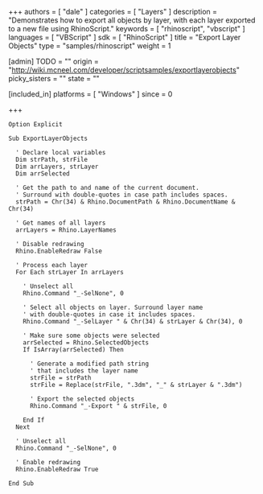 +++
authors = [ "dale" ]
categories = [ "Layers" ]
description = "Demonstrates how to export all objects by layer, with each layer exported to a new file using RhinoScript."
keywords = [ "rhinoscript", "vbscript" ]
languages = [ "VBScript" ]
sdk = [ "RhinoScript" ]
title = "Export Layer Objects"
type = "samples/rhinoscript"
weight = 1

[admin]
TODO = ""
origin = "http://wiki.mcneel.com/developer/scriptsamples/exportlayerobjects"
picky_sisters = ""
state = ""

[included_in]
platforms = [ "Windows" ]
since = 0

+++

```vbnet
Option Explicit

Sub ExportLayerObjects

  ' Declare local variables
  Dim strPath, strFile
  Dim arrLayers, strLayer
  Dim arrSelected

  ' Get the path to and name of the current document.
  ' Surround with double-quotes in case path includes spaces.
  strPath = Chr(34) & Rhino.DocumentPath & Rhino.DocumentName & Chr(34)

  ' Get names of all layers
  arrLayers = Rhino.LayerNames

  ' Disable redrawing
  Rhino.EnableRedraw False

  ' Process each layer
  For Each strLayer In arrLayers

    ' Unselect all   
    Rhino.Command "_-SelNone", 0

    ' Select all objects on layer. Surround layer name
    ' with double-quotes in case it includes spaces.
    Rhino.Command "_-SelLayer " & Chr(34) & strLayer & Chr(34), 0

    ' Make sure some objects were selected
    arrSelected = Rhino.SelectedObjects
    If IsArray(arrSelected) Then

      ' Generate a modified path string
      ' that includes the layer name
      strFile = strPath
      strFile = Replace(strFile, ".3dm", "_" & strLayer & ".3dm")

      ' Export the selected objects
      Rhino.Command "_-Export " & strFile, 0

    End If
  Next

  ' Unselect all
  Rhino.Command "_-SelNone", 0

  ' Enable redrawing
  Rhino.EnableRedraw True

End Sub
```
